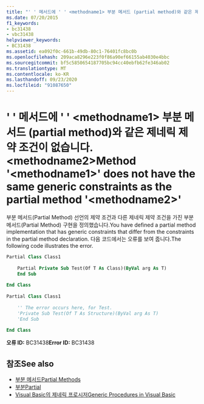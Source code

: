 ```yaml
---
title: "' ' 메서드에 ' ' <methodname1> 부분 메서드 (partial method)와 같은 제네릭 제약 조건이 없습니다. <methodname2>"
ms.date: 07/20/2015
f1_keywords:
- bc31438
- vbc31438
helpviewer_keywords:
- BC31438
ms.assetid: ea092f0c-661b-49db-80c1-76401fc8bc0b
ms.openlocfilehash: 209aca8296e223f0f86a90ef66155ab4030e4bbc
ms.sourcegitcommit: bf5c5850654187705bc94cc40ebfb62fe346ab02
ms.translationtype: MT
ms.contentlocale: ko-KR
ms.lasthandoff: 09/23/2020
ms.locfileid: "91087650"
---
```

# <a name="method-methodname1-does-not-have-the-same-generic-constraints-as-the-partial-method-methodname2"></a><span data-ttu-id="2d769-102">' ' 메서드에 ' ' \<methodname1> 부분 메서드 (partial method)와 같은 제네릭 제약 조건이 없습니다. \<methodname2></span><span class="sxs-lookup"><span data-stu-id="2d769-102">Method '\<methodname1>' does not have the same generic constraints as the partial method '\<methodname2>'</span></span>

<span data-ttu-id="2d769-103">부분 메서드(Partial Method) 선언의 제약 조건과 다른 제네릭 제약 조건을 가진 부분 메서드(Partial Method) 구현을 정의했습니다.</span><span class="sxs-lookup"><span data-stu-id="2d769-103">You have defined a partial method implementation that has generic constraints that differ from the constraints in the partial method declaration.</span></span> <span data-ttu-id="2d769-104">다음 코드에서는 오류를 보여 줍니다.</span><span class="sxs-lookup"><span data-stu-id="2d769-104">The following code illustrates the error.</span></span>  
  
```vb  
Partial Class Class1  
  
    Partial Private Sub Test(Of T As Class)(ByVal arg As T)  
    End Sub  
  
End Class  
  
Partial Class Class1  
  
    '' The error occurs here, for Test.  
    'Private Sub Test(Of T As Structure)(ByVal arg As T)  
    'End Sub  
  
End Class  
```  
  
 <span data-ttu-id="2d769-105">**오류 ID:** BC31438</span><span class="sxs-lookup"><span data-stu-id="2d769-105">**Error ID:** BC31438</span></span>  
  
## <a name="see-also"></a><span data-ttu-id="2d769-106">참조</span><span class="sxs-lookup"><span data-stu-id="2d769-106">See also</span></span>

- [<span data-ttu-id="2d769-107">부분 메서드</span><span class="sxs-lookup"><span data-stu-id="2d769-107">Partial Methods</span></span>](../programming-guide/language-features/procedures/partial-methods.md)
- [<span data-ttu-id="2d769-108">부분</span><span class="sxs-lookup"><span data-stu-id="2d769-108">Partial</span></span>](../language-reference/modifiers/partial.md)
- [<span data-ttu-id="2d769-109">Visual Basic의 제네릭 프로시저</span><span class="sxs-lookup"><span data-stu-id="2d769-109">Generic Procedures in Visual Basic</span></span>](../programming-guide/language-features/data-types/generic-procedures.md)

